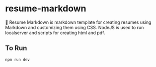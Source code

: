# resume-markdown
📄 Resume Markdown is markdown template for creating resumes using Markdown and customizing them using CSS. NodeJS is used to run localserver and scripts for creating html and pdf.


## To Run
```bash
npm run dev
```
